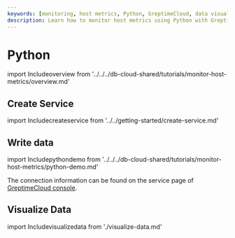 ```yaml
---
keywords: [monitoring, host metrics, Python, GreptimeCloud, data visualization]
description: Learn how to monitor host metrics using Python with GreptimeCloud, including creating a service, writing data, and visualizing the data.
---
```


# Python

import Includeoverview from '../../../db-cloud-shared/tutorials/monitor-host-metrics/overview.md' 

<Includeoverview/>

## Create Service

import Includecreateservice from '../../getting-started/create-service.md' 

<Includecreateservice/>

## Write data

import Includepythondemo from '../../../db-cloud-shared/tutorials/monitor-host-metrics/python-demo.md' 

<Includepythondemo/>

The connection information can be found on the service page of [GreptimeCloud console](https://console.greptime.cloud/service).

## Visualize Data

import Includevisualizedata from './visualize-data.md' 

<Includevisualizedata/>
